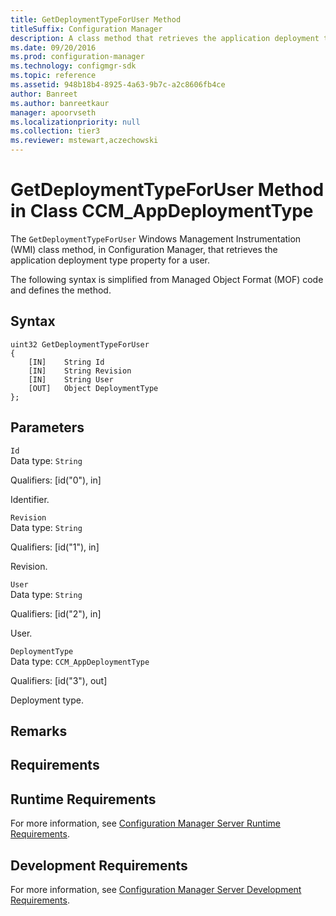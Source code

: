 ```yaml
---
title: GetDeploymentTypeForUser Method
titleSuffix: Configuration Manager
description: A class method that retrieves the application deployment type property for a user.
ms.date: 09/20/2016
ms.prod: configuration-manager
ms.technology: configmgr-sdk
ms.topic: reference
ms.assetid: 948b18b4-8925-4a63-9b7c-a2c8606fb4ce
author: Banreet
ms.author: banreetkaur
manager: apoorvseth
ms.localizationpriority: null
ms.collection: tier3
ms.reviewer: mstewart,aczechowski
---
```

# GetDeploymentTypeForUser Method in Class CCM_AppDeploymentType
The `GetDeploymentTypeForUser` Windows Management Instrumentation (WMI) class method, in Configuration Manager, that retrieves the application deployment type property for a user.   

 The following syntax is simplified from Managed Object Format (MOF) code and defines the method.  

## Syntax  

```  
uint32 GetDeploymentTypeForUser   
{  
    [IN]    String Id  
    [IN]    String Revision  
    [IN]    String User  
    [OUT]   Object DeploymentType  
};  
```  

## Parameters  
 `Id`  
 Data type: `String`  

 Qualifiers: [id("0"), in]  

 Identifier.    

 `Revision`  
 Data type: `String`  

 Qualifiers: [id("1"), in]  

 Revision.    

 `User`  
 Data type: `String`  

 Qualifiers: [id("2"), in]  

 User.    

 `DeploymentType`  
 Data type: `CCM_AppDeploymentType`  

 Qualifiers: [id("3"), out]  

 Deployment type.    

## Remarks  

## Requirements  

## Runtime Requirements  
 For more information, see [Configuration Manager Server Runtime Requirements](../../../../../develop/core/reqs/server-runtime-requirements.md).  

## Development Requirements  
 For more information, see [Configuration Manager Server Development Requirements](../../../../../develop/core/reqs/server-development-requirements.md).
